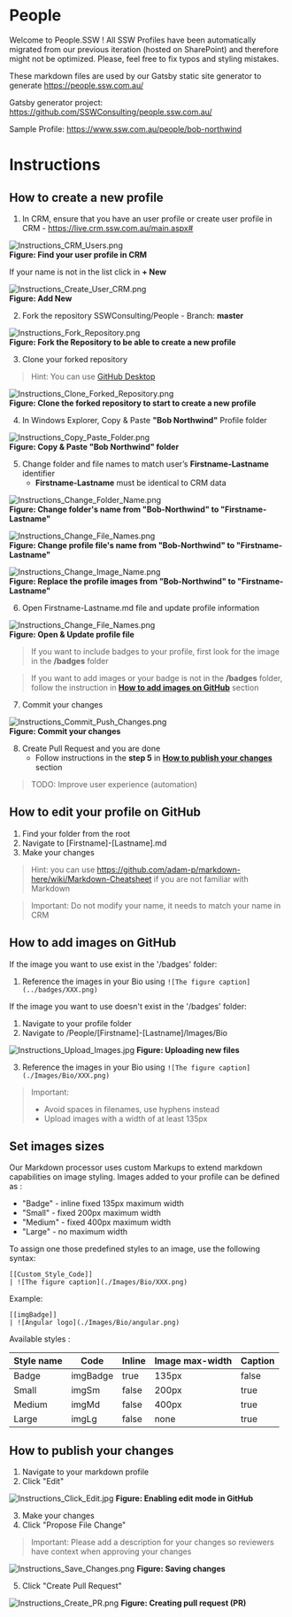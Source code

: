 # People

Welcome to People.SSW !
All SSW Profiles have been automatically migrated from our previous iteration (hosted on SharePoint) and therefore might not be optimized. Please, feel free to fix typos and styling mistakes.

These markdown files are used by our Gatsby static site generator to generate https://people.ssw.com.au/

Gatsby generator project: https://github.com/SSWConsulting/people.ssw.com.au/

Sample Profile: https://www.ssw.com.au/people/bob-northwind

# Instructions

## How to create a new profile

1. In CRM, ensure that you have an user profile or create user profile in CRM  - https://live.crm.ssw.com.au/main.aspx#

![Instructions_CRM_Users.png](./.github/instructions/images/Instructions_CRM_Users.png)  
**Figure: Find your user profile in CRM**

If your name is not in the list click in **+ New**

![Instructions_Create_User_CRM.png](./.github/instructions/images/Instructions_Create_User_CRM.png)  
**Figure: Add New**

2. Fork the repository SSWConsulting/People - Branch: **master**

![Instructions_Fork_Repository.png](./.github/instructions/images/Instructions_Fork_Repository.png)  
**Figure: Fork the Repository to be able to create a new profile**

3. Clone your forked repository

> Hint: You can use [GitHub Desktop](https://desktop.github.com/)

![Instructions_Clone_Forked_Repository.png](./.github/instructions/images/Instructions_Clone_Forked_Repository.png)  
**Figure: Clone the forked repository to start to create a new profile**

4. In Windows Explorer, Copy & Paste **"Bob Northwind"** Profile folder

![Instructions_Copy_Paste_Folder.png](./.github/instructions/images/Instructions_Copy_Paste_Folder.png)  
**Figure: Copy & Paste "Bob Northwind" folder**

5. Change folder and file names to match user’s **Firstname-Lastname** identifier
   - **Firstname-Lastname** must be identical to CRM data

![Instructions_Change_Folder_Name.png](./.github/instructions/images/Instructions_Change_Folder_Name.png)  
**Figure: Change folder's name from "Bob-Northwind" to "Firstname-Lastname"**

![Instructions_Change_File_Names.png](./.github/instructions/images/Instructions_Change_File_Names.png)  
**Figure: Change profile file's name from "Bob-Northwind" to "Firstname-Lastname"**

![Instructions_Change_Image_Name.png](./.github/instructions/images/Instructions_Change_Image_Name.png)  
**Figure: Replace the profile images from "Bob-Northwind" to "Firstname-Lastname"**

6. Open Firstname-Lastname.md file and update profile information

![Instructions_Change_File_Names.png](./.github/instructions/images/Instructions_Change_File_Names.png)  
**Figure: Open & Update profile file**
> If you want to include badges to your profile, first look for the image in the **/badges** folder

> If you want to add images or your badge is not in the **/badges** folder, follow the instruction in **[How to add images on GitHub](#how-to-add-images-on-github)** section

7. Commit your changes

![Instructions_Commit_Push_Changes.png](./.github/instructions/images/Instructions_Commit_Push_Changes.png)  
**Figure: Commit your changes**

8. Create Pull Request and you are done
    - Follow instructions in the **step 5** in **[How to publish your changes](#how-to-publish-your-changes)** section

> TODO: Improve user experience (automation)

## How to edit your profile on GitHub

1. Find your folder from the root
2. Navigate to [Firstname]-[Lastname].md
3. Make your changes

> Hint: you can use https://github.com/adam-p/markdown-here/wiki/Markdown-Cheatsheet if you are not familiar with Markdown

> Important: Do not modify your name, it needs to match your name in CRM

## How to add images on GitHub

If the image you want to use exist in the '/badges' folder:

1. Reference the images in your Bio using `![The figure caption](../badges/XXX.png)`

If the image you want to use doesn't exist in the '/badges' folder:

1. Navigate to your profile folder
2. Navigate to /People/[Firstname]-[Lastname]/Images/Bio

![Instructions_Upload_Images.jpg](./.github/instructions/images/Instructions_Upload_Images.jpg)
**Figure: Uploading new files**

3. Reference the images in your Bio using `![The figure caption](./Images/Bio/XXX.png)`

> Important:
>
> - Avoid spaces in filenames, use hyphens instead
> - Upload images with a width of at least 135px

## Set images sizes

Our Markdown processor uses custom Markups to extend markdown capabilities on image styling. Images added to your profile can be defined as :

- "Badge" - inline fixed 135px maximum width
- "Small" - fixed 200px maximum width
- "Medium" - fixed 400px maximum width
- "Large" - no maximum width

To assign one those predefined styles to an image, use the following syntax:

```
[[Custom_Style_Code]]
| ![The figure caption](./Images/Bio/XXX.png)
```

Example:

```
[[imgBadge]]
| ![Angular logo](./Images/Bio/angular.png)
```

Available styles :

| Style name | Code     | Inline | Image max-width | Caption |
| ---------- | -------- | ------ | --------------- | ------- |
| Badge      | imgBadge | true   | 135px           | false   |
| Small      | imgSm    | false  | 200px           | true    |
| Medium     | imgMd    | false  | 400px           | true    |
| Large      | imgLg    | false  | none            | true    |

## How to publish your changes

1. Navigate to your markdown profile
2. Click "Edit"

![Instructions_Click_Edit.jpg](./.github/instructions/images/Instructions_Click_Edit.jpg)
**Figure: Enabling edit mode in GitHub**

3. Make your changes
4. Click "Propose File Change"

> Important: Please add a description for your changes so reviewers have context when approving your changes

![Instructions_Save_Changes.png](./.github/instructions/images/Instructions_Save_Changes.png)
**Figure: Saving changes**

5. Click "Create Pull Request"

![Instructions_Create_PR.png](./.github/instructions/images/Instructions_Create_PR.png)
**Figure: Creating pull request (PR)**
